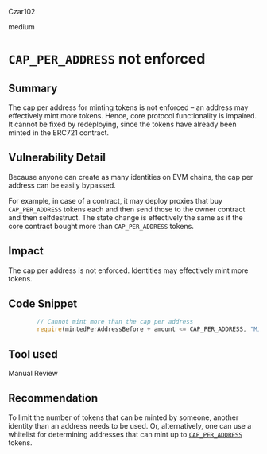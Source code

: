 Czar102

medium

# `CAP_PER_ADDRESS` not enforced

## Summary
The cap per address for minting tokens is not enforced – an address may effectively mint more tokens. Hence, core protocol functionality is impaired. It cannot be fixed by redeploying, since the tokens have already been minted in the ERC721 contract.

## Vulnerability Detail
Because anyone can create as many identities on EVM chains, the cap per address can be easily bypassed.

For example, in case of a contract, it may deploy proxies that buy `CAP_PER_ADDRESS` tokens each and then send those to the owner contract and then selfdestruct. The state change is effectively the same as if the core contract bought more than `CAP_PER_ADDRESS` tokens.

## Impact
The cap per address is not enforced. Identities may effectively mint more tokens.

## Code Snippet
```js
        // Cannot mint more than the cap per address
        require(mintedPerAddressBefore + amount <= CAP_PER_ADDRESS, "Mint cap per address reached");
```

## Tool used

Manual Review

## Recommendation
To limit the number of tokens that can be minted by someone, another identity than an address needs to be used. Or, alternatively, one can use a whitelist for determining addresses that can mint up to [`CAP_PER_ADDRESS`](https://github.com/sherlock-audit/2023-07-beam-auction/blob/main/dutch-nft/src/MeritDutchAuction.sol#L12) tokens.

